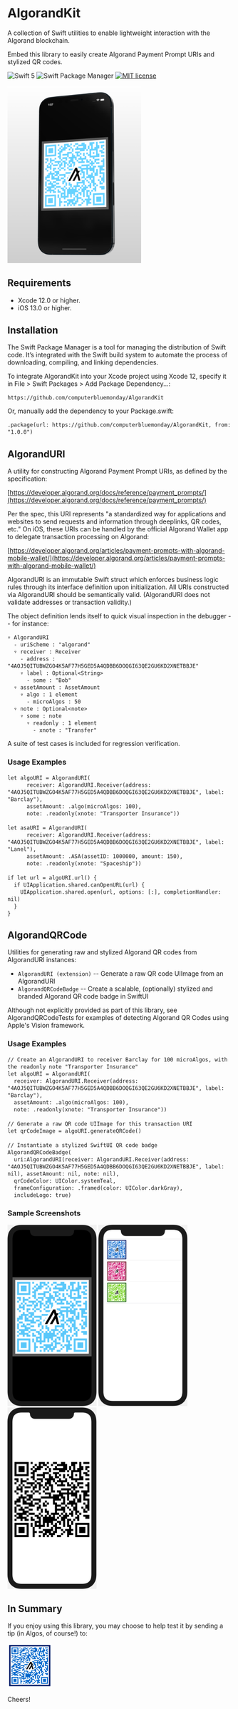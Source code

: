 # AlgorandKit

A collection of Swift utilities to enable lightweight interaction with the Algorand blockchain.

Embed this library to easily create Algorand Payment Prompt URIs and stylized QR codes.

![Swift 5](https://img.shields.io/badge/Swift-5-blue.svg)
![Swift Package Manager](https://img.shields.io/badge/support-Swift_Package_Manager-orange.svg)
[![MIT license](http://img.shields.io/badge/license-MIT-blue.svg)](https://github.com/computerbluemonday/AlgorandKit/raw/master/LICENSE)

<img src="/images/AlgorandKit_screenshot_device.png" alt="Algorand Screenshot" width="300"/>

## Requirements
* Xcode 12.0 or higher.
* iOS 13.0 or higher.

## Installation

The Swift Package Manager is a tool for managing the distribution of Swift code. It’s integrated with the Swift build system to automate the process of downloading, compiling, and linking dependencies.

To integrate AlgorandKit into your Xcode project using Xcode 12, specify it in File > Swift Packages > Add Package Dependency...:

```ogdl
https://github.com/computerbluemonday/AlgorandKit
```

Or, manually add the dependency to your Package.swift:

```ogdl
.package(url: https://github.com/computerbluemonday/AlgorandKit, from: "1.0.0")
```
## AlgorandURI

A utility for constructing Algorand Payment Prompt URIs, as defined by the specification:

[https://developer.algorand.org/docs/reference/payment_prompts/](https://developer.algorand.org/docs/reference/payment_prompts/)

Per the spec, this URI represents "a standardized way for applications and websites
to send requests and information through deeplinks, QR codes, etc." On iOS, these URIs
can be handled by the official Algorand Wallet app to delegate transaction processing on Algorand:

[https://developer.algorand.org/articles/payment-prompts-with-algorand-mobile-wallet/](https://developer.algorand.org/articles/payment-prompts-with-algorand-mobile-wallet/)

AlgorandURI is an immutable Swift struct which enforces business logic rules through its
interface definition upon initialization. All URIs constructed via AlgorandURI should be
semantically valid. (AlgorandURI does not validate addresses or transaction validity.)

The object definition lends itself to quick visual inspection in the debugger -- for instance:

```
▿ AlgorandURI
  - uriScheme : "algorand"
  ▿ receiver : Receiver
    - address : "4AOJ5QITUBWZGO4K5AF77H5GED5A4QDBB6DOQGI63QE2GU6KD2XNETBBJE"
    ▿ label : Optional<String>
      - some : "Bob"
  ▿ assetAmount : AssetAmount
    ▿ algo : 1 element
      - microAlgos : 50
  ▿ note : Optional<note>
    ▿ some : note
      ▿ readonly : 1 element
        - xnote : "Transfer"
```

A suite of test cases is included for regression verification.

### Usage Examples

```
let algoURI = AlgorandURI(
      receiver: AlgorandURI.Receiver(address: "4AOJ5QITUBWZGO4K5AF77H5GED5A4QDBB6DOQGI63QE2GU6KD2XNETBBJE", label: "Barclay"),
      assetAmount: .algo(microAlgos: 100),
      note: .readonly(xnote: "Transporter Insurance"))
      
let asaURI = AlgorandURI(
      receiver: AlgorandURI.Receiver(address: "4AOJ5QITUBWZGO4K5AF77H5GED5A4QDBB6DOQGI63QE2GU6KD2XNETBBJE", label: "Lanel"),
      assetAmount: .ASA(assetID: 1000000, amount: 150),
      note: .readonly(xnote: "Spaceship"))

if let url = algoURI.url() {
  if UIApplication.shared.canOpenURL(url) {
    UIApplication.shared.open(url, options: [:], completionHandler: nil)
  }
}
```

## AlgorandQRCode

Utilities for generating raw and stylized Algorand QR codes from AlgorandURI instances:

- `AlgorandURI (extension)`
-- Generate a raw QR code UIImage from an AlgorandURI
- `AlgorandQRCodeBadge`
-- Create a scalable, (optionally) stylized and branded Algorand QR code badge in SwiftUI

Although not explicitly provided as part of this library, see AlgorandQRCodeTests for examples of detecting
Algorand QR Codes using Apple's Vision framework.

### Usage Examples

```
// Create an AlgorandURI to receiver Barclay for 100 microAlgos, with the readonly note "Transporter Insurance"
let algoURI = AlgorandURI(
  receiver: AlgorandURI.Receiver(address: "4AOJ5QITUBWZGO4K5AF77H5GED5A4QDBB6DOQGI63QE2GU6KD2XNETBBJE", label: "Barclay"),
  assetAmount: .algo(microAlgos: 100),
  note: .readonly(xnote: "Transporter Insurance"))

// Generate a raw QR code UIImage for this transaction URI
let qrCodeImage = algoURI.generateQRCode()

// Instantiate a stylized SwiftUI QR code badge
AlgorandQRCodeBadge(
  uri:AlgorandURI(receiver: AlgorandURI.Receiver(address: "4AOJ5QITUBWZGO4K5AF77H5GED5A4QDBB6DOQGI63QE2GU6KD2XNETBBJE", label: nil), assetAmount: nil, note: nil),
  qrCodeColor: UIColor.systemTeal,
  frameConfiguration: .framed(color: UIColor.darkGray),
  includeLogo: true)

```

### Sample Screenshots

<div>
<img src="/images/algo-qr-screenshot-1.png" alt="Sample Algorand QR Code 1" width="200"/>
<img src="/images/algo-qr-screenshot-2.png" alt="Sample Algorand QR Code 2" width="200"/>
<img src="/images/algo-qr-screenshot-3.png" alt="Sample Algorand QR Code 3" width="200"/>
</div>

## In Summary

If you enjoy using this library, you may choose to help test it by sending a tip (in Algos, of course!) to:

<a href="algorand://4AOJ5QITUBWZGO4K5AF77H5GED5A4QDBB6DOQGI63QE2GU6KD2XNETBBJE">
<img src="/images/algo-screenshot-donation.png" alt="algorand://4AOJ5QITUBWZGO4K5AF77H5GED5A4QDBB6DOQGI63QE2GU6KD2XNETBBJE" width="100"/>
</a>

Cheers!
